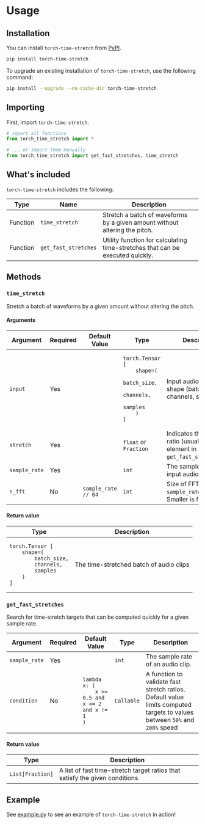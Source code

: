 # Usage

## Installation
You can install `torch-time-stretch` from [PyPI](https://pypi.org/project/torch-time-stretch/).

```bash
pip install torch-time-stretch
```

To upgrade an existing installation of `torch-time-stretch`, use the following command:

```bash
pip install --upgrade --no-cache-dir torch-time-stretch
```

## Importing

First, import `torch-time-stretch`.

```python
# import all functions
from torch_time_stretch import *

# ... or import them manually
from torch_time_stretch import get_fast_stretches, time_stretch
```

## What's included
`torch-time-stretch` includes the following:

<table>
  <thead>
    <tr>
      <th>Type</th>
      <th>Name</th>
      <th>Description</th>
    </tr>
  </thead>
  <tbody>
    <tr>
      <td>Function</td>
      <td><code>time_stretch</code></td>
      <td>Stretch a batch of waveforms by a given amount without altering the pitch.</td>
    </tr>
    <tr>
      <td>Function</td>
      <td><code>get_fast_stretches</code></td>
      <td>Utility function for calculating time-stretches that can be executed quickly.</td>
    </tr>
  </tbody>
</table>

## Methods

### `time_stretch`
Stretch a batch of waveforms by a given amount without altering the pitch.

#### Arguments

<table>
  <thead>
    <tr>
      <th>Argument</th>
      <th>Required</th>
      <th>Default Value</th>
      <th>Type</th>
      <th>Description</th>
    </tr>
  </thead>
  <tbody>
    <tr>
      <td><code>input</code></td>
      <td>Yes</td>
      <td></td>
<td><pre><code>torch.Tensor [
    shape=(
        batch_size,
        channels,
        samples
    )
]</code></pre></td>
      <td>Input audio clips of shape (batch_size, channels, samples)</td>
    </tr>
    <tr>
      <td><code>stretch</code></td>
      <td>Yes</td>
      <td></td>
      <td><code>float</code> or <code>Fraction</code></td>
      <td>Indicates the stretch ratio (usually an element in <code>get_fast_stretches()</code>).</td>
    </tr>
    <tr>
      <td><code>sample_rate</code></td>
      <td>Yes</td>
      <td></td>
      <td><code>int</code></td>
      <td>The sample rate of the input audio clips.</td>
    </tr>
    <tr>
      <td><code>n_fft</code></td>
      <td>No</td>
      <td><code>sample_rate // 64</code></td>
      <td><code>int</code></td>
      <td>Size of FFT. Default <code>sample_rate // 64</code>. Smaller is faster.</td>
    </tr>
  </tbody>
</table>

#### Return value

<table>
  <thead>
    <tr>
      <th>Type</th>
      <th>Description</th>
    </tr>
  </thead>
  <tbody>
    <tr>
<td><pre><code>torch.Tensor [
    shape=(
        batch_size,
        channels,
        samples
    )
]</code></pre></td>
      <td>The time-stretched batch of audio clips</td>
    </tr>
  </tbody>
</table>

### `get_fast_stretches`
Search for time-stretch targets that can be computed quickly for a given sample rate.

<table>
  <thead>
    <tr>
      <th>Argument</th>
      <th>Required</th>
      <th>Default Value</th>
      <th>Type</th>
      <th>Description</th>
    </tr>
  </thead>
  <tbody>
    <tr>
      <td><code>sample_rate</code></td>
      <td>Yes</td>
      <td></td>
      <td><code>int</code></td>
      <td>The sample rate of an audio clip.</td>
    </tr>
    <tr>
      <td><code>condition</code></td>
      <td>No</td>
      <td>
<pre><code>lambda x: (
    x &gt;= 0.5 and x &lt;= 2 and x != 1
)</code></pre>
      </td>
      <td><code>Callable</code></td>
      <td>A function to validate fast stretch ratios. Default value limits computed targets to values between <code>50%</code> and <code>200%</code> speed</td>
    </tr>
  </tbody>
</table>

#### Return value

<table>
  <thead>
    <tr>
      <th>Type</th>
      <th>Description</th>
    </tr>
  </thead>
  <tbody>
    <tr>
      <td><code>List[Fraction]</code></td>
      <td>A list of fast time-stretch target ratios that satisfy the given conditions.</td>
    </tr>
  </tbody>
</table>

## Example

See [example.py](https://github.com/KentoNishi/torch-time-stretch/blob/master/example.py) to see an example of `torch-time-stretch` in action!
